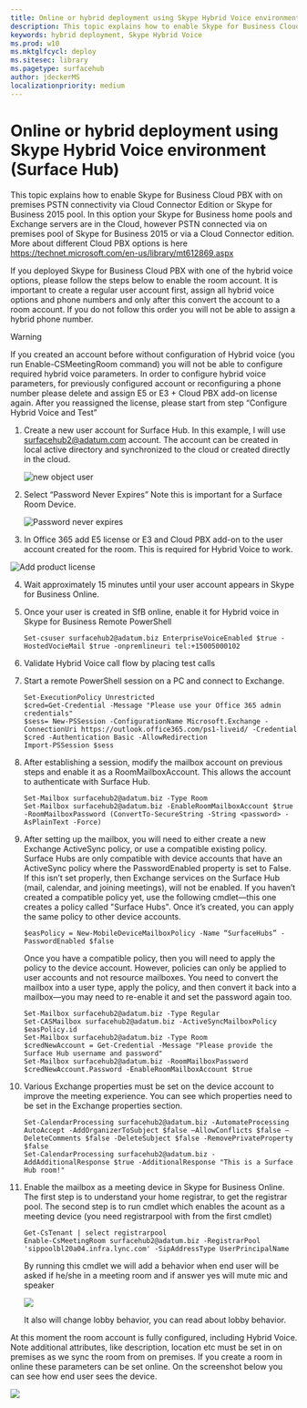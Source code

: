 ```yaml
---
title: Online or hybrid deployment using Skype Hybrid Voice environment  (Surface Hub)
description: This topic explains how to enable Skype for Business Cloud PBX with on premises PSTN connectivity via Cloud Connector Edition or Skype for Business 2015 pool.
keywords: hybrid deployment, Skype Hybrid Voice 
ms.prod: w10
ms.mktglfcycl: deploy
ms.sitesec: library
ms.pagetype: surfacehub
author: jdeckerMS
localizationpriority: medium
---
```


# Online or hybrid deployment using Skype Hybrid Voice environment  (Surface Hub)

This topic explains how to enable Skype for Business Cloud PBX with on premises PSTN connectivity via Cloud Connector Edition or Skype for Business 2015 pool. In this option your Skype for Business home pools and Exchange servers are in the Cloud, however PSTN connected via on premises pool of Skype for Business 2015 or via a Cloud Connector edition. More about different Cloud PBX options is here https://technet.microsoft.com/en-us/library/mt612869.aspx  

If you deployed Skype for Business Cloud PBX with one of the hybrid voice options, please follow the steps below to enable the room account. It is important to create a regular user account first, assign all hybrid voice options and phone numbers and only after this convert the account to a room account. If you do not follow this order you will not be able to assign a hybrid phone number.  

>[!WARNING]
>If you created an account before without configuration of Hybrid voice (you run Enable-CSMeetingRoom command) you will not be able to configure required hybrid voice parameters. In order to configure hybrid voice parameters, for previously configured account or reconfiguring a phone number please delete and assign E5 or E3  + Cloud PBX add-on license again. After you reassigned the license, please start from step “Configure Hybrid Voice and Test”

1. Create a new user account for Surface Hub. In this example, I will use surfacehub2@adatum.com account. The account can be created in local active directory and synchronized to the cloud or created directly in the cloud. 

    ![new object user](images/new-user-hybrid-voice.png)

2.	Select “Password Never Expires” Note this is important for a Surface Room Device.

    ![Password never expires](images/new-user-password-hybrid-voice.png)

3.	In Office 365 add E5 license or E3 and Cloud PBX add-on to the user account created for the room. This is required for Hybrid Voice to work.

![Add product license](images/product-license-hybrid-voice.png)

4.	Wait approximately 15 minutes until your user account appears in Skype for Business Online.

5.	Once your user is created in SfB online, enable it for Hybrid voice in Skype for Business Remote PowerShell

    ```
    Set-csuser surfacehub2@adatum.biz EnterpriseVoiceEnabled $true -HostedVocieMail $true -onpremlineuri tel:+15005000102
    ```
    
6.	Validate Hybrid Voice call flow by placing test calls

7.	Start a remote PowerShell session on a PC and connect to Exchange.

    ```
    Set-ExecutionPolicy Unrestricted
    $cred=Get-Credential -Message "Please use your Office 365 admin credentials"
    $sess= New-PSSession -ConfigurationName Microsoft.Exchange -ConnectionUri https://outlook.office365.com/ps1-liveid/ -Credential $cred -Authentication Basic -AllowRedirection
    Import-PSSession $sess
    ```
    
8.	After establishing a session, modify the mailbox account on previous steps and enable it as a RoomMailboxAccount. This allows the account to authenticate with Surface Hub.

    ```
    Set-Mailbox surfacehub2@adatum.biz -Type Room
    Set-Mailbox surfacehub2@adatum.biz -EnableRoomMailboxAccount $true -RoomMailboxPassword (ConvertTo-SecureString -String <password> -AsPlainText -Force)
    ```
    
9.	After setting up the mailbox, you will need to either create a new Exchange ActiveSync policy, or use a compatible existing policy.
Surface Hubs are only compatible with device accounts that have an ActiveSync policy where the PasswordEnabled property is set to False. If this isn’t set properly, then Exchange services on the Surface Hub (mail, calendar, and joining meetings), will not be enabled.
If you haven’t created a compatible policy yet, use the following cmdlet—this one creates a policy called "Surface Hubs". Once it’s created, you can apply the same policy to other device accounts.

    ```
    $easPolicy = New-MobileDeviceMailboxPolicy -Name “SurfaceHubs” -PasswordEnabled $false
    ```
    
    Once you have a compatible policy, then you will need to apply the policy to the device account. However, policies can only be applied to user accounts and not resource mailboxes. You need to convert the mailbox into a user type, apply the policy, and then convert it back into a mailbox—you may need to re-enable it and set the password again too.
    
    ```
    Set-Mailbox surfacehub2@adatum.biz -Type Regular
    Set-CASMailbox surfacehub2@adatum.biz -ActiveSyncMailboxPolicy $easPolicy.id
    Set-Mailbox surfacehub2@adatum.biz -Type Room
    $credNewAccount = Get-Credential -Message "Please provide the Surface Hub username and password"
    Set-Mailbox surfacehub2@adatum.biz -RoomMailboxPassword $credNewAccount.Password -EnableRoomMailboxAccount $true
    ```
    
10.	Various Exchange properties must be set on the device account to improve the meeting experience. You can see which properties need to be set in the Exchange properties section.

    ```
    Set-CalendarProcessing surfacehub2@adatum.biz -AutomateProcessing AutoAccept -AddOrganizerToSubject $false –AllowConflicts $false –DeleteComments $false -DeleteSubject $false -RemovePrivateProperty $false
    Set-CalendarProcessing surfacehub2@adatum.biz -AddAdditionalResponse $true -AdditionalResponse "This is a Surface Hub room!"
    ```

11.	Enable the mailbox as a meeting device in Skype for Business Online. The first step is to understand your home registrar, to get the registrar pool. The second step is to run cmdlet which enables the acount as a meeting device (you need registrarpool with from the first cmdlet)

    ```
    Get-CsTenant | select registrarpool
    Enable-CsMeetingRoom surfacehub2@adatum.biz -RegistrarPool  'sippoolbl20a04.infra.lync.com' -SipAddressType UserPrincipalName
    ```
    
    By running this cmdlet we will add a behavior when end user will be asked if he/she in a meeting room and if answer yes will mute mic and speaker

    ![](images/adjust-room-audio.png)

    It also will change lobby behavior, you can read about lobby behavior. 
    
At this moment the  room account is fully configured, including Hybrid Voice. Note additional attributes, like description, location etc must be set in on premises as we sync the room from on premises. If you create a room in online these parameters can be set online. On the screenshot below you can see how end user sees the device.


![](images/select-room-hybrid-voice.png)